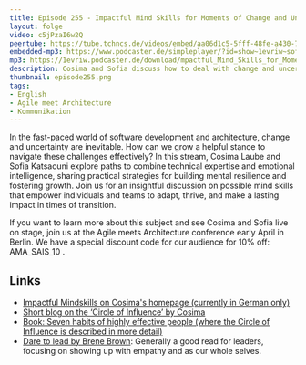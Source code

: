 ```yaml
---
title: Episode 255 - Impactful Mind Skills for Moments of Change and Uncertainty with Cosima Laube and Sofia Katsaouni
layout: folge
video: c5jPzaI6w2Q
peertube: https://tube.tchncs.de/videos/embed/aa06d1c5-5fff-48fe-a430-7129b52c2fe2
embedded-mp3: https://www.podcaster.de/simpleplayer/?id=show~1evriw~software-architektur-im-stream~pod-d614edf39013979a184ab35c0b8&v=1742386072
mp3: https://1evriw.podcaster.de/download/mpactful_Mind_Skills_for_Moments_of_Change_and_Uncertainty_with_Cosima_Laube_and_Sofia_Katsaouni.png
description: Cosima and Sofia discuss how to deal with change and uncertainty - and how mind skills can help 
thumbnail: episode255.png
tags:
- English
- Agile meet Architecture
- Kommunikation
---
```


In the fast-paced world of software development and architecture,
change and uncertainty are inevitable. How can we grow a helpful
stance to navigate these challenges effectively? In this stream,
Cosima Laube and Sofia Katsaouni explore paths to combine technical
expertise and emotional intelligence, sharing practical strategies for
building mental resilience and fostering growth. Join us for an
insightful discussion on possible mind skills that empower individuals
and teams to adapt, thrive, and make a lasting impact in times of
transition.

If you want to learn more about this subject and see Cosima and Sofia
live on stage, join us at the Agile meets Architecture conference
early April in Berlin. We have a special discount code for our
audience for 10% off: AMA_SAIS_10 .

## Links

- [Impactful Mindskills on Cosima's homepage (currently in German only)](https://www.cosima-laube.de/impactful-mindskills) 
- [Short blog on the ‘Circle of Influence’ by Cosima](https://www.respectandadapt.rocks/blog/from-challenges-to-changes-with-the-circle-of-influence )
- [Book: Seven habits of highly effective people (where the Circle of Influence is described in more detail)](https://en.wikipedia.org/wiki/The_7_Habits_of_Highly_Effective_People)
- [Dare to lead by Brene Brown](https://brenebrown.com/book/dare-to-lead/): Generally a good read for leaders, focusing on showing up with empathy and as our whole selves. 
